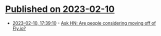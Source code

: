 # [Published on 2023-02-10](index.md)

* [2023-02-10, 17:39:10](https://news.ycombinator.com/item?id=34742946) - [Ask HN: Are people considering moving off of Fly.io?](https://status.flyio.net)
